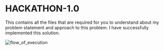# HACKATHON-1.0
This contains all the files that are required for you to understand about my problem statement and approach to this problem.
I have successfully implemented this solution.


![flow_of_execution](https://user-images.githubusercontent.com/92619018/163708837-b2867785-5ba5-4561-83a1-22c106b17407.png)
